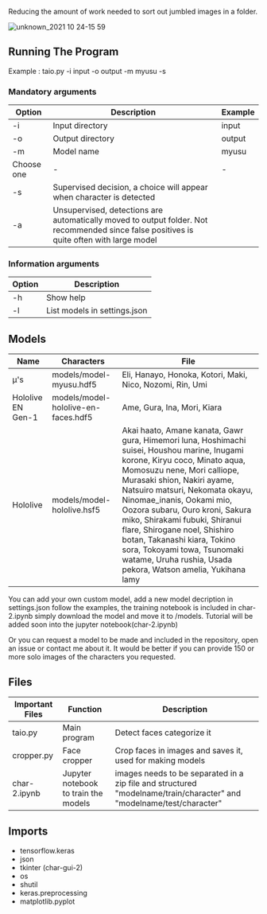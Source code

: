 Reducing the amount of work needed to sort out jumbled images in a folder.

![unknown_2021 10 24-15 59](https://user-images.githubusercontent.com/42926364/138588543-d8338a9f-36e4-4037-9255-b04023477bb3.png)

## Running The Program
Example : taio.py -i input -o output -m myusu -s

### Mandatory arguments
Option | Description | Example
------------ | ------------- | ------------- 
-i | Input directory | input
-o | Output directory | output
-m | Model name | myusu
Choose one | - | -
-s | Supervised decision, a choice will appear when character is detected | 
-a | Unsupervised, detections are automatically moved to output folder. Not recommended since false positives is quite often with large model | 

### Information arguments
Option | Description
------------ | -------------
-h | Show help
-l | List models in settings.json

## Models

 Name | Characters | File
------------ | ------------- | ------------- 
μ's | models/model-myusu.hdf5 | Eli, Hanayo, Honoka, Kotori, Maki, Nico, Nozomi, Rin, Umi
Hololive EN Gen-1 | models/model-hololive-en-faces.hdf5 | Ame, Gura, Ina, Mori, Kiara
Hololive | models/model-hololive.hsf5 | Akai haato, Amane kanata, Gawr gura, Himemori luna, Hoshimachi suisei, Houshou marine, Inugami korone, Kiryu coco, Minato aqua, Momosuzu nene, Mori calliope, Murasaki shion, Nakiri ayame, Natsuiro matsuri, Nekomata okayu, Ninomae_inanis, Ookami mio, Oozora subaru, Ouro kroni, Sakura miko, Shirakami fubuki, Shiranui flare, Shirogane noel, Shishiro botan, Takanashi kiara, Tokino sora, Tokoyami towa, Tsunomaki watame, Uruha rushia, Usada pekora, Watson amelia, Yukihana lamy

You can add your own custom model, add a new model decription in settings.json follow the examples, the training notebook is included in  char-2.ipynb simply download the model and move it to /models. Tutorial will be added soon into the jupyter notebook(char-2.ipynb)

Or you can request a model to be made and included in the repository, open an issue or contact me about it. It would be better if you can provide 150 or more solo images of the characters you requested.

## Files

Important Files | Function | Description
------------ | ------------- | -------------
taio.py | Main program | Detect faces categorize it
cropper.py | Face cropper | Crop faces in images and saves it, used for making models
char-2.ipynb | Jupyter notebook to train the models | images needs to be separated in a zip file and structured "modelname/train/character" and "modelname/test/character"

## Imports
* tensorflow.keras
* json
* tkinter (char-gui-2)
* os
* shutil
* keras.preprocessing
* matplotlib.pyplot
